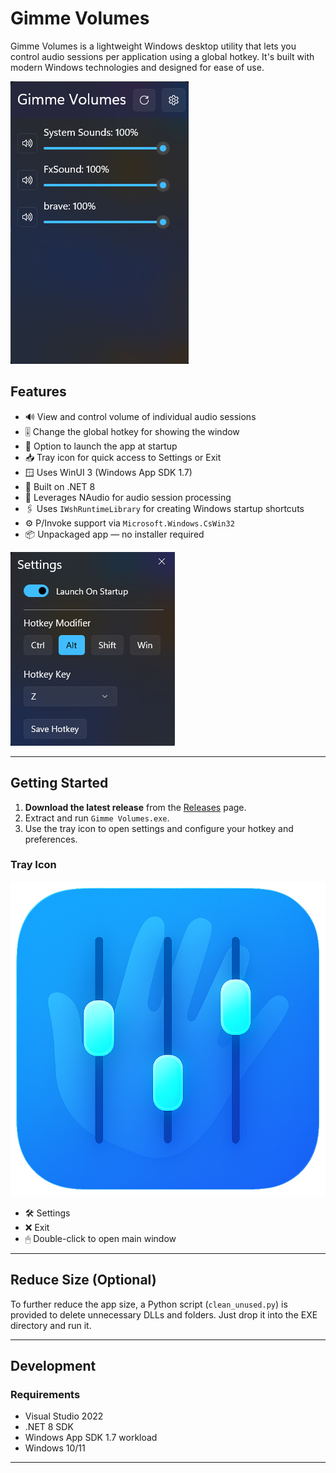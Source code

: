 # Gimme Volumes

Gimme Volumes is a lightweight Windows desktop utility that lets you control audio sessions per application using a global hotkey. It's built with modern Windows technologies and designed for ease of use.

![Main Window](mainwindow.png)

## Features

- 🔊 View and control volume of individual audio sessions
- 🎚 Change the global hotkey for showing the window
- 🚀 Option to launch the app at startup
- 📥 Tray icon for quick access to Settings or Exit
- 🪟 Uses WinUI 3 (Windows App SDK 1.7)
- 🧰 Built on .NET 8
- 🧠 Leverages NAudio for audio session processing
- 🖇 Uses `IWshRuntimeLibrary` for creating Windows startup shortcuts
- ⚙️ P/Invoke support via `Microsoft.Windows.CsWin32`
- 📦 Unpackaged app — no installer required

![Settings Window](settings.png)

---

## Getting Started

1. **Download the latest release** from the [Releases](https://github.com/zaher-neon/Gimme-Volumes/releases) page.
2. Extract and run `Gimme Volumes.exe`.
3. Use the tray icon to open settings and configure your hotkey and preferences.

### Tray Icon

![Tray Icon](icon.png)

- 🛠 Settings
- ❌ Exit
- 🖱 Double-click to open main window

---

## Reduce Size (Optional)

To further reduce the app size, a Python script (`clean_unused.py`) is provided to delete unnecessary DLLs and folders. Just drop it into the EXE directory and run it.

---

## Development

### Requirements

- Visual Studio 2022
- .NET 8 SDK
- Windows App SDK 1.7 workload
- Windows 10/11

---
